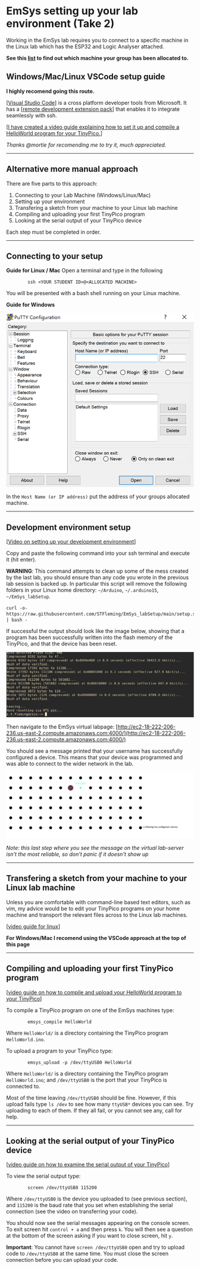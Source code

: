 # EmSys setting up your lab environment (Take 2) 

Working in the EmSys lab requires you to connect to a specific machine in the Linux lab which has the ESP32 and Logic Analyser attached. 

__See this [list](https://github.com/STFleming/EmSys_labSetup/tree/main/allocations) to find out which machine your group has been allocated to.__ 

## Windows/Mac/Linux VSCode setup guide
__I highly recomend going this route.__

[[Visual Studio Code](https://code.visualstudio.com/download)] is a cross platform developer tools from Microsoft. 
It has a [[remote development extension pack](https://marketplace.visualstudio.com/items?itemName=ms-vscode-remote.vscode-remote-extensionpack)] that enables it to integrate seamlessly with ssh.

[[I have created a video guide explaining how to set it up and compile a HelloWorld program for your TinyPico.](https://youtu.be/R_lnu_3s5aA)] 

_Thanks @mortie for recomending me to try it, much appreciated._

-----------------------------------------------------
## Alternative more manual approach
There are five parts to this approach:
1. Connecting to your Lab Machine (Windows/Linux/Mac)
2. Setting up your environment
3. Transfering a sketch from your machine to your Linux lab machine 
4. Compiling and uploading your first TinyPico program 
5. Looking at the serial output of your TinyPico device

Each step must be completed in order.

-----------------------------------------------------

## Connecting to your setup

__Guide for Linux / Mac__
Open a terminal and type in the following
``` 
        ssh <YOUR STUDENT ID>@<ALLOCATED MACHINE>
```

You will be presented with a bash shell running on your Linux machine.

__Guide for Windows__

![](imgs/putty.png)

In the ``Host Name (or IP address)`` put the address of your groups allocated machine.

------------------------------

## Development environment setup

[[Video on setting up your development environment](https://youtu.be/ucdD1zjaWeg)]

Copy and paste the following command into your ssh terminal and execute it (hit enter).

__WARNING__: This command attempts to clean up some of the mess created by the last lab, you should ensure than any code you wrote in the previous lab session is backed up. In particular this script will remove the following folders in your Linux home directory: ``~/Arduino``, ``~/.arduino15``, ``~/EmSys_labSetup``.  


```
curl -o- https://raw.githubusercontent.com/STFleming/EmSys_labSetup/main/setup.sh | bash -

```
If successful the output should look like the image below, showing that a program has been successfully written into the flash memory of the TinyPico, and that the device has been reset.

![](imgs/setup_success.png)

Then navigate to the EmSys virtual labpage: [http://ec2-18-222-206-236.us-east-2.compute.amazonaws.com:4000/](http://ec2-18-222-206-236.us-east-2.compute.amazonaws.com:4000/)

You should see a message printed that your username has successfully configured a device. This means that your device was programmed and was able to connect to the wider network in the lab.

![](imgs/message_on_virtual_lab.png)

*Note: this last step where you see the message on the virtual lab-server isn't the most reliable, so don't panic if it doesn't show up*

--------------------------------

## Transfering a sketch from your machine to your Linux lab machine 

Unless you are comfortable with command-line based text editors, such as vim, my advice would be to edit your TinyPico programs on your home machine and transport the relevant files across to the Linux lab machines.

[[video guide for linux](https://youtu.be/yt0RVEX1274)]

__For Windows/Mac I recomend using the VSCode approach at the top of this page__

---------------------------------------

## Compiling and uploading your first TinyPico program 

[[video guide on how to compile and upload your HelloWorld program to your TinyPico](https://youtu.be/uddiqhSN3Ks)]

To compile a TinyPico program on one of the EmSys machines type:

```
        emsys_compile HelloWorld
```

Where ``HelloWorld/`` is a directory containing the TinyPico program ``HelloWorld.ino``.

To upload a program to your TinyPico type:

```
        emsys_upload -p /dev/ttyUSB0 HelloWorld
```

Where ``HelloWorld/`` is a directory containing the TinyPico program ``HelloWorld.ino``;
and ``/dev/ttyUSB0`` is the port that your TinyPico is connected to.

Most of the time leaving ``/dev/ttyUSB0`` should be fine. However, if this upload fails type ``ls /dev`` to see how many ``ttyUSB*`` devices you can see. Try uploading to each of them. If they all fail, or you cannot see any, call for help.

----------------------------------------

## Looking at the serial output of your TinyPico device

[[video guide on how to examine the serial output of your TinyPico](https://youtu.be/4D6jT0egP9E)]

To view the serial output type:

```
        screen /dev/ttyUSB0 115200
```
Where ``/dev/ttyUSB0`` is the device you uploaded to (see previous section), and ``115200`` is the baud rate that you set when establishing the serial connection (see the video on transferring your code).

You should now see the serial messages appearing on the console screen. To exit screen hit ``control + a`` and then press ``k``. You will then see a question at the bottom of the screen asking if you want to close screen, hit ``y``. 

__Important__: You cannot have ``screen /dev/ttyUSB0`` open and try to upload code to ``/dev/ttyUSB0`` at the same time. You must close the screen connection before you can upload your code.
